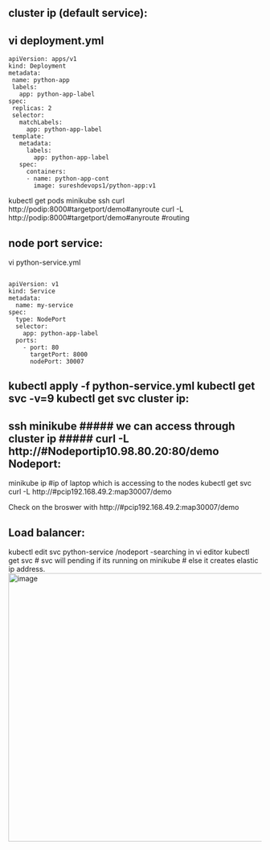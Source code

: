  cluster ip (default service):  
 -----------------
 vi deployment.yml
 -----------
 ```
apiVersion: apps/v1
kind: Deployment
metadata:
  name: python-app
  labels:
    app: python-app-label
spec:
  replicas: 2
  selector:
    matchLabels:
      app: python-app-label
  template:
    metadata:
      labels:
        app: python-app-label
    spec:
      containers:
      - name: python-app-cont
        image: sureshdevops1/python-app:v1
```
kubectl get pods 
minikube ssh
curl http://podip:8000#targetport/demo#anyroute
curl -L http://podip:8000#targetport/demo#anyroute #routing

node port service:
------------------
vi python-service.yml
```

apiVersion: v1
kind: Service
metadata:
  name: my-service
spec:
  type: NodePort
  selector:
    app: python-app-label
  ports:
    - port: 80
      targetPort: 8000
      nodePort: 30007
```


kubectl apply -f python-service.yml 
kubectl get svc -v=9
kubectl get svc
cluster ip:  
--------
ssh minikube ##### we can access through cluster ip #####
curl -L http://#Nodeportip10.98.80.20:80/demo  
Nodeport:
----------
minikube ip #ip of laptop which is accessing to the nodes
kubectl get svc
curl -L http://#pcip192.168.49.2:map30007/demo 

Check on the broswer with http://#pcip192.168.49.2:map30007/demo 

Load balancer:
-------------
kubectl edit svc python-service
/nodeport -searching in vi editor
kubectl get svc # svc will pending if its running on minikube # else it creates elastic ip address.
<img width="534" alt="image" src="https://github.com/devopsmails/devops/assets/119680288/9caf44b9-fbc4-43eb-a657-5079d2962975">  
